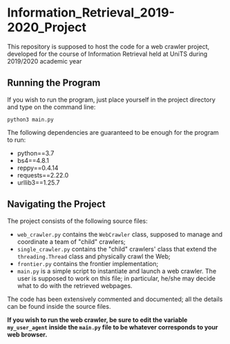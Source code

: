 # Information_Retrieval_2019-2020_Project
This repository is supposed to host the code for a web crawler project, developed for the course of Information Retrieval held at UniTS during 2019/2020 academic year

## Running the Program
If you wish to run the program, just place yourself in the project directory and type on the command line:

`python3 main.py`

The following dependencies are guaranteed to be enough for the program to run:
* python==3.7
* bs4==4.8.1
* reppy==0.4.14
* requests==2.22.0
* urllib3==1.25.7

## Navigating the Project
The project consists of the following source files:
* `web_crawler.py` contains the `WebCrawler` class, supposed to manage and coordinate a team of "child" crawlers;
* `single_crawler.py` contains the "child" crawlers' class that extend the `threading.Thread` class and physically crawl the Web;
* `frontier.py` contains the frontier implementation;
* `main.py` is a simple script to instantiate and launch a web crawler. The user is supposed to work on this file; in particular, he/she may decide what to do with the retrieved webpages.

The code has been extensively commented and documented; all the details can be found inside the source files.

**If you wish to run the web crawler, be sure to edit the variable `my_user_agent` inside the `main.py` file to be whatever corresponds to your web browser.** 
